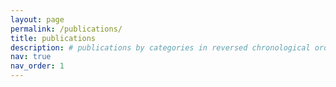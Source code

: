 ```yaml
---
layout: page
permalink: /publications/
title: publications
description: # publications by categories in reversed chronological order. generated by jekyll-scholar.
nav: true
nav_order: 1
---
```

<!-- _pages/publications.md -->
<!--
<div class="publications">

{% bibliography -f {{ site.scholar.bibliography }} %}

</div>
-->
